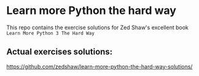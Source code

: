 # Learn more Python the hard way

This repo contains the exercise solutions for Zed Shaw's excellent book `Learn More Python 3 The Hard Way`


## Actual exercises solutions:
https://github.com/zedshaw/learn-more-python-the-hard-way-solutions/
